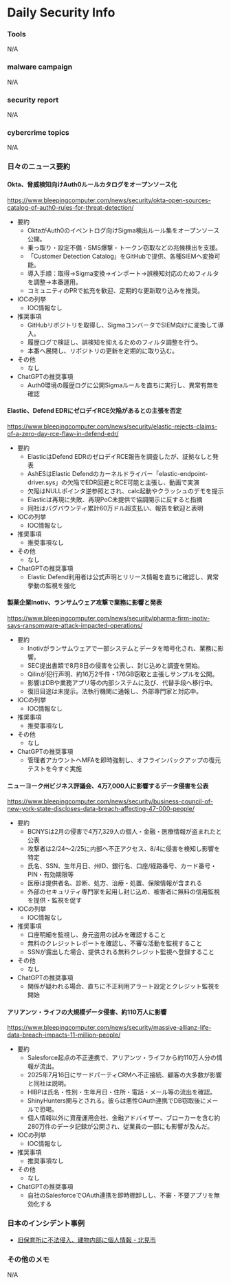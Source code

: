 # Daily Security Info

### Tools
N/A

### malware campaign
N/A

### security report
N/A

### cybercrime topics
N/A

### 日々のニュース要約

#### Okta、脅威検知向けAuth0ルールカタログをオープンソース化
https://www.bleepingcomputer.com/news/security/okta-open-sources-catalog-of-auth0-rules-for-threat-detection/

- 要約
    - OktaがAuth0のイベントログ向けSigma検出ルール集をオープンソース公開。
    - 乗っ取り・設定不備・SMS爆撃・トークン窃取などの兆候検出を支援。
    - 「Customer Detection Catalog」をGitHubで提供、各種SIEMへ変換可能。
    - 導入手順：取得→Sigma変換→インポート→誤検知対応のためフィルタを調整→本番運用。
    - コミュニティのPRで拡充を歓迎、定期的な更新取り込みを推奨。
- IOCの列挙
    - IOC情報なし
- 推奨事項
    - GitHubリポジトリを取得し、SigmaコンバータでSIEM向けに変換して導入。
    - 履歴ログで検証し、誤検知を抑えるためのフィルタ調整を行う。
    - 本番へ展開し、リポジトリの更新を定期的に取り込む。
- その他
    - なし
- ChatGPTの推奨事項
    - Auth0環境の履歴ログに公開Sigmaルールを直ちに実行し、異常有無を確認

#### Elastic、Defend EDRにゼロデイRCE欠陥があるとの主張を否定
https://www.bleepingcomputer.com/news/security/elastic-rejects-claims-of-a-zero-day-rce-flaw-in-defend-edr/

- 要約
    - ElasticはDefend EDRのゼロデイRCE報告を調査したが、証拠なしと発表
    - AshESはElastic Defendのカーネルドライバー「elastic-endpoint-driver.sys」の欠陥でEDR回避とRCE可能と主張し、動画で実演
    - 欠陥はNULLポインタ逆参照とされ、calc起動やクラッシュのデモを提示
    - Elasticは再現に失敗、再現PoC未提供で協調開示に反すると指摘
    - 同社はバグバウンティ累計60万ドル超支払い、報告を歓迎と表明
- IOCの列挙
    - IOC情報なし
- 推奨事項
    - 推奨事項なし
- その他
    - なし
- ChatGPTの推奨事項
    - Elastic Defend利用者は公式声明とリリース情報を直ちに確認し、異常挙動の監視を強化

#### 製薬企業Inotiv、ランサムウェア攻撃で業務に影響と発表
https://www.bleepingcomputer.com/news/security/pharma-firm-inotiv-says-ransomware-attack-impacted-operations/

- 要約
    - Inotivがランサムウェアで一部システムとデータを暗号化され、業務に影響。
    - SEC提出書類で8月8日の侵害を公表し、封じ込めと調査を開始。
    - Qilinが犯行声明、約16万2千件・176GB窃取と主張しサンプルを公開。
    - 影響はDBや業務アプリ等の内部システムに及び、代替手段へ移行中。
    - 復旧目途は未提示。法執行機関に通報し、外部専門家と対応中。
- IOCの列挙
    - IOC情報なし
- 推奨事項
    - 推奨事項なし
- その他
    - なし
- ChatGPTの推奨事項
    - 管理者アカウントへMFAを即時強制し、オフラインバックアップの復元テストを今すぐ実施

#### ニューヨーク州ビジネス評議会、4万7,000人に影響するデータ侵害を公表
https://www.bleepingcomputer.com/news/security/business-council-of-new-york-state-discloses-data-breach-affecting-47-000-people/

- 要約
    - BCNYSは2月の侵害で4万7,329人の個人・金融・医療情報が盗まれたと公表
    - 攻撃者は2/24〜2/25に内部へ不正アクセス、8/4に侵害を検知し影響を特定
    - 氏名、SSN、生年月日、州ID、銀行名、口座/経路番号、カード番号・PIN・有効期限等
    - 医療は提供者名、診断、処方、治療・処置、保険情報が含まれる
    - 外部のセキュリティ専門家を起用し封じ込め、被害者に無料の信用監視を提供・監視を促す
- IOCの列挙
    - IOC情報なし
- 推奨事項
    - 口座明細を監視し、身元盗用の試みを確認すること
    - 無料のクレジットレポートを確認し、不審な活動を監視すること
    - SSNが露出した場合、提供される無料クレジット監視へ登録すること
- その他
    - なし
- ChatGPTの推奨事項
    - 関係が疑われる場合、直ちに不正利用アラート設定とクレジット監視を開始

#### アリアンツ・ライフの大規模データ侵害、約110万人に影響
https://www.bleepingcomputer.com/news/security/massive-allianz-life-data-breach-impacts-11-million-people/

- 要約
    - Salesforce起点の不正連携で、アリアンツ・ライフから約110万人分の情報が流出。
    - 2025年7月16日にサードパーティCRMへ不正接続、顧客の大多数が影響と同社は説明。
    - HIBPは氏名・性別・生年月日・住所・電話・メール等の流出を確認。
    - ShinyHunters関与とされる。彼らは悪性OAuth連携でDB窃取後にメールで恐喝。
    - 個人情報以外に資産運用会社、金融アドバイザー、ブローカーを含む約280万件のデータ記録が公開され、従業員の一部にも影響が及んだ。
- IOCの列挙
    - IOC情報なし
- 推奨事項
    - 推奨事項なし
- その他
    - なし
- ChatGPTの推奨事項
    - 自社のSalesforceでOAuth連携を即時棚卸しし、不審・不要アプリを無効化する

### 日本のインシデント事例
- [旧保育所に不法侵入、建物内部に個人情報 - 北見市](https://www.security-next.com/172870)

### その他のメモ
N/A
